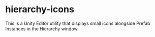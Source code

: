 # hierarchy-icons
This is a Unity Editor utility that displays small icons alongside Prefab Instances in the Hierarchy window.
